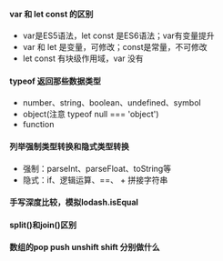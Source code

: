#### var 和 let const 的区别

- var是ES5语法，let const 是ES6语法；var有变量提升
- var 和 let 是变量，可修改；const是常量，不可修改
- let const 有块级作用域，var 没有

#### typeof 返回那些数据类型

- number、string、boolean、undefined、symbol
- object(注意 typeof null === 'object')
- function

#### 列举强制类型转换和隐式类型转换

- 强制：parseInt、parseFloat、toString等
- 隐式：if、逻辑运算、==、 + 拼接字符串

#### 手写深度比较，模拟lodash.isEqual



#### split()和join()区别



#### 数组的pop push unshift shift 分别做什么